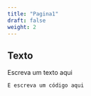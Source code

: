 ```yaml
---
title: "Pagina1"
draft: false
weight: 2
---
```


## Texto

Escreva um texto aqui

```
E escreva um código aqui
```